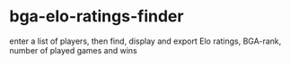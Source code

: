 # bga-elo-ratings-finder
enter a list of players, then find, display and export Elo ratings, BGA-rank, number of played games and wins
